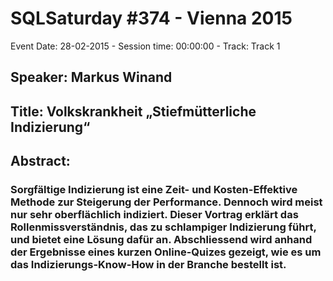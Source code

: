 # SQLSaturday #374 - Vienna 2015
Event Date: 28-02-2015 - Session time: 00:00:00 - Track: Track 1
## Speaker: Markus Winand
## Title: Volkskrankheit „Stiefmütterliche Indizierung“
## Abstract:
### Sorgfältige Indizierung ist eine Zeit- und Kosten-Effektive Methode zur Steigerung der Performance. Dennoch wird meist nur sehr oberflächlich indiziert. Dieser Vortrag erklärt das Rollenmissverständnis, das zu schlampiger Indizierung führt, und bietet eine Lösung dafür an. Abschliessend wird anhand der Ergebnisse eines kurzen Online-Quizes gezeigt, wie es um das Indizierungs-Know-How in der Branche bestellt ist.
